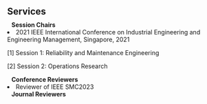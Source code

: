 <h1 id="services"></h1>

<h2 style="margin: 60px 0px 10px;">Services</h2>

<h4 style="margin:0 10px 0;">Session Chairs</h4>

<li>
  2021 IEEE International Conference on Industrial Engineering and Engineering Management, Singapore, 2021
  
  [1] Session 1: Reliability and Maintenance Engineering
  
  [2] Session 2: Operations Research 
</li>

<h4 style="margin:0 10px 0;">Conference Reviewers</h4>
<li>
  Reviewer of IEEE SMC2023
</li>

<h4 style="margin:0 10px 0;">Journal Reviewers</h4>
